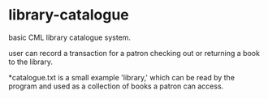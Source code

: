 # library-catalogue

basic CML library catalogue system.

user can record a transaction for a patron checking out or returning
a book to the library.

*catalogue.txt is a small example 'library,' which can be read by the program and used as a collection of books a patron can
access.
